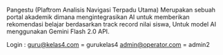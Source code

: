 Pangestu (Plaftrom Analisis Navigasi Terpadu Utama) Merupakan sebuah portal akademik dimana mengintegrasikan AI untuk memberikan rekomendasi belajar berdasarkan track record nilai siswa, Untuk model AI menggunakan Gemini Flash 2.0 API.

Login : guru@kelas4.com = gurukelas4
        admin@operator.com = admin2

